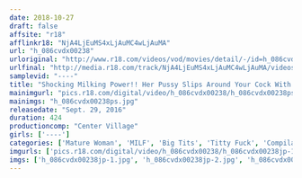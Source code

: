 ```yaml
---
date: 2018-10-27
draft: false
affsite: "r18"
afflinkr18: "NjA4LjEuMS4xLjAuMC4wLjAuMA"
url: "h_086cvdx00238"
urloriginal: "http://www.r18.com/videos/vod/movies/detail/-/id=h_086cvdx00238"
urlfinal: "http://media.r18.com/track/NjA4LjEuMS4xLjAuMC4wLjAuMA/videos/vod/movies/detail/-/id=h_086cvdx00238"
samplevid: "----"
title: "Shocking Milking Power!! Her Pussy Slips Around Your Cock With An Amazing Fit!! Cumming by Titty Fucking A MILF! Liftoff! A Spectacular Titty Experience!! 44 Ladies 7 Hours"
mainimgurl: "pics.r18.com/digital/video/h_086cvdx00238/h_086cvdx00238ps.jpg"
mainimgs: "h_086cvdx00238ps.jpg"
releasedate: "Sept. 29, 2016"
duration: 424
productioncomp: "Center Village"
girls: ['----']
categories: ['Mature Woman', 'MILF', 'Big Tits', 'Titty Fuck', 'Compilation', 'Over 4 Hours', 'Hi-Def']
imgurls: ['pics.r18.com/digital/video/h_086cvdx00238/h_086cvdx00238jp-1.jpg', 'pics.r18.com/digital/video/h_086cvdx00238/h_086cvdx00238jp-2.jpg', 'pics.r18.com/digital/video/h_086cvdx00238/h_086cvdx00238jp-3.jpg', 'pics.r18.com/digital/video/h_086cvdx00238/h_086cvdx00238jp-4.jpg', 'pics.r18.com/digital/video/h_086cvdx00238/h_086cvdx00238jp-5.jpg', 'pics.r18.com/digital/video/h_086cvdx00238/h_086cvdx00238jp-6.jpg', 'pics.r18.com/digital/video/h_086cvdx00238/h_086cvdx00238jp-7.jpg', 'pics.r18.com/digital/video/h_086cvdx00238/h_086cvdx00238jp-8.jpg', 'pics.r18.com/digital/video/h_086cvdx00238/h_086cvdx00238jp-9.jpg', 'pics.r18.com/digital/video/h_086cvdx00238/h_086cvdx00238jp-10.jpg', 'pics.r18.com/digital/video/h_086cvdx00238/h_086cvdx00238jp-11.jpg', 'pics.r18.com/digital/video/h_086cvdx00238/h_086cvdx00238jp-12.jpg', 'pics.r18.com/digital/video/h_086cvdx00238/h_086cvdx00238jp-13.jpg', 'pics.r18.com/digital/video/h_086cvdx00238/h_086cvdx00238jp-14.jpg', 'pics.r18.com/digital/video/h_086cvdx00238/h_086cvdx00238jp-15.jpg', 'pics.r18.com/digital/video/h_086cvdx00238/h_086cvdx00238jp-16.jpg', 'pics.r18.com/digital/video/h_086cvdx00238/h_086cvdx00238jp-17.jpg', 'pics.r18.com/digital/video/h_086cvdx00238/h_086cvdx00238jp-18.jpg', 'pics.r18.com/digital/video/h_086cvdx00238/h_086cvdx00238jp-19.jpg', 'pics.r18.com/digital/video/h_086cvdx00238/h_086cvdx00238jp-20.jpg']
imgs: ['h_086cvdx00238jp-1.jpg', 'h_086cvdx00238jp-2.jpg', 'h_086cvdx00238jp-3.jpg', 'h_086cvdx00238jp-4.jpg', 'h_086cvdx00238jp-5.jpg', 'h_086cvdx00238jp-6.jpg', 'h_086cvdx00238jp-7.jpg', 'h_086cvdx00238jp-8.jpg', 'h_086cvdx00238jp-9.jpg', 'h_086cvdx00238jp-10.jpg', 'h_086cvdx00238jp-11.jpg', 'h_086cvdx00238jp-12.jpg', 'h_086cvdx00238jp-13.jpg', 'h_086cvdx00238jp-14.jpg', 'h_086cvdx00238jp-15.jpg', 'h_086cvdx00238jp-16.jpg', 'h_086cvdx00238jp-17.jpg', 'h_086cvdx00238jp-18.jpg', 'h_086cvdx00238jp-19.jpg', 'h_086cvdx00238jp-20.jpg']
---
```

